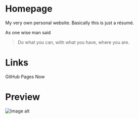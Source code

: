 # Homepage
My very own personal website. Basically this is just a résumé.

As one wise man said
>Do what you can, with what you have, where you are.

# Links
GitHub Pages
Now

# Preview
![Image alt](https://github.com/dmitriy-sanders/homepage/raw/develop/assets/images/preview.png)
